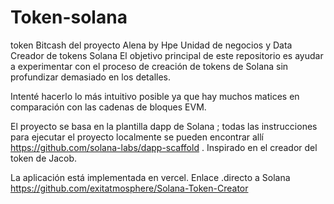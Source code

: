 # Token-solana
token Bitcash del proyecto Alena by Hpe Unidad de negocios y Data 
Creador de tokens Solana
El objetivo principal de este repositorio es ayudar a experimentar con el proceso de creación de tokens de Solana sin profundizar demasiado en los detalles.

Intenté hacerlo lo más intuitivo posible ya que hay muchos matices en comparación con las cadenas de bloques EVM.

El proyecto se basa en la plantilla dapp de Solana ; todas las instrucciones para ejecutar el proyecto localmente se pueden encontrar allí   https://github.com/solana-labs/dapp-scaffold     . Inspirado en el creador del token de Jacob.

La aplicación está implementada en vercel. Enlace .directo a Solana https://github.com/exitatmosphere/Solana-Token-Creator
